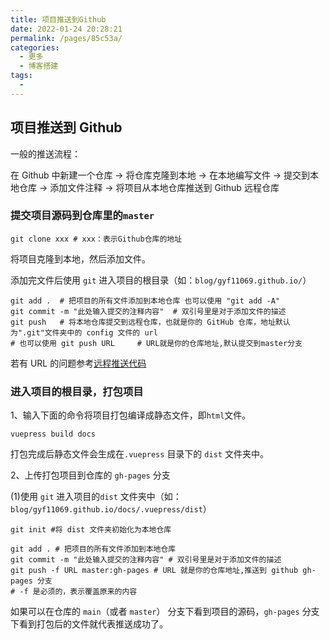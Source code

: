 ```yaml
---
title: 项目推送到Github
date: 2022-01-24 20:28:21
permalink: /pages/85c53a/
categories:
  - 更多
  - 博客搭建
tags:
  - 
---
```

## 项目推送到 Github

一般的推送流程：

在 Github 中新建一个仓库 -> 将仓库克隆到本地 -> 在本地编写文件 -> 提交到本地仓库 -> 添加文件注释 -> 将项目从本地仓库推送到 Github 远程仓库

### 提交项目源码到仓库里的`master`

```shell
git clone xxx # xxx：表示Github仓库的地址
```

将项目克隆到本地，然后添加文件。

添加完文件后使用 `git` 进入项目的根目录（如：`blog/gyf11069.github.io/`）

```shell
git add .  # 把项目的所有文件添加到本地仓库 也可以使用 "git add -A"
git commit -m "此处输入提交的注释内容"  # 双引号里是对于添加文件的描述
git push   # 将本地仓库提交到远程仓库，也就是你的 GitHub 仓库，地址默认为".git"文件夹中的 config 文件的 url
# 也可以使用 git push URL     # URL就是你的仓库地址,默认提交到master分支
```

若有 URL 的问题参考[远程推送代码](/pages/548b44/)

### 进入项目的根目录，打包项目

1、输入下面的命令将项目打包编译成静态文件，即`html`文件。

```shell
vuepress build docs
```

打包完成后静态文件会生成在`.vuepress` 目录下的 `dist` 文件夹中。

2、上传打包项目到仓库的 `gh-pages` 分支

(1)使用 `git` 进入项目的`dist` 文件夹中（如：`blog/gyf11069.github.io/docs/.vuepress/dist`）

```shell
git init #将 dist 文件夹初始化为本地仓库

git add . # 把项目的所有文件添加到本地仓库
git commit -m "此处输入提交的注释内容" # 双引号里是对于添加文件的描述
git push -f URL master:gh-pages # URL 就是你的仓库地址,推送到 github gh-pages 分支
# -f 是必须的，表示覆盖原来的内容
```

如果可以在仓库的 `main`（或者 `master`） 分支下看到项目的源码，`gh-pages` 分支下看到打包后的文件就代表推送成功了。
